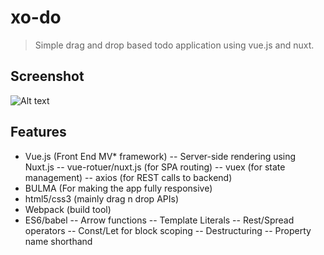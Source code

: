 # xo-do

> Simple drag and drop based todo application using vue.js and nuxt.

## Screenshot

![Alt text](http://unirazz.com/share/xodo.jpg "Todo")

## Features
- Vue.js (Front End MV* framework)
	-- Server-side rendering using Nuxt.js
	-- vue-rotuer/nuxt.js (for SPA routing)
	-- vuex	(for state management)
	-- axios (for REST calls to backend)
- BULMA (For making the app fully responsive)
- html5/css3 (mainly drag n drop APIs)
- Webpack (build tool)
- ES6/babel
	-- Arrow functions
	-- Template Literals
	-- Rest/Spread operators
	-- Const/Let for block scoping
	-- Destructuring
	-- Property name shorthand
